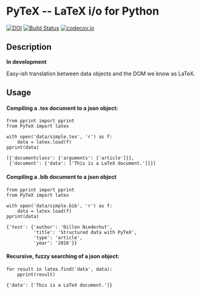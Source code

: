 
# PyTeX -- LaTeX i/o for Python

[![DOI](https://zenodo.org/badge/18094/deniederhut/PyTeX.svg)](https://zenodo.org/badge/latestdoi/18094/deniederhut/PyTeX)  [![Build Status](https://travis-ci.org/deniederhut/PyTeX.svg?branch=master)](https://travis-ci.org/deniederhut/PyTeX)  [![codecov.io](https://codecov.io/github/deniederhut/PyTeX/coverage.svg?branch=master)](https://codecov.io/github/deniederhut/PyTeX?branch=master)

## Description

**In development**

Easy-ish translation between data objects and the DOM we know as LaTeX.

## Usage

#### Compiling a .tex document to a json object:

~~~{.input}
from pprint import pprint
from PyTeX import latex

with open('data/simple.tex', 'r') as f:
    data = latex.load(f)
pprint(data)
~~~

~~~{.output}
[{'documentclass': {'arguments': ['article']}},
 {'document': {'data': ['This is a LaTeX document.']}}]
~~~

#### Compiling a .bib document to a json object

~~~{.input}
from pprint import pprint
from PyTeX import latex

with open('data/simple.bib', 'r') as f:
    data = latex.load(f)
pprint(data)
~~~

~~~{.output}
{'test': {'author': 'Dillon Niederhut',
          'title': 'Structured data with PyTeX',
          'type': 'article',
          'year': '2016'}}
~~~

#### Recursive, fuzzy searching of a json object:

~~~{.input}
for result in latex.find('data', data):
    pprint(result)
~~~

~~~{.output}
{'data': ['This is a LaTeX document.']}
~~~
